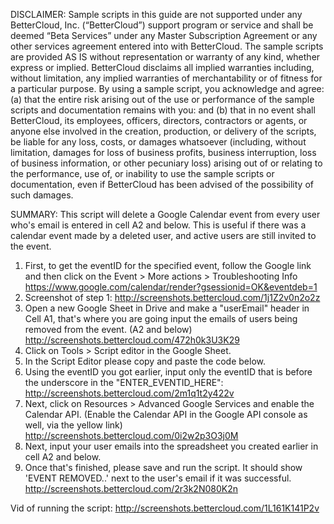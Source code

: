 DISCLAIMER: Sample scripts in this guide are not supported under any BetterCloud, Inc. (“BetterCloud”) support program or service and shall be deemed “Beta Services” under any Master Subscription Agreement or any other services agreement entered into with BetterCloud. The sample scripts are provided AS IS without representation or warranty of any kind, whether express or implied. BetterCloud disclaims all implied warranties including, without limitation, any implied warranties of merchantability or of fitness for a particular purpose. By using a sample script, you acknowledge and agree: (a) that the entire risk arising out of the use or performance of the sample scripts and documentation remains with you: and (b) that in no event shall BetterCloud, its employees, officers, directors, contractors or agents, or anyone else involved in the creation, production, or delivery of the scripts, be liable for any loss, costs, or damages whatsoever (including, without limitation, damages for loss of business profits, business interruption, loss of business information, or other pecuniary loss) arising out of or relating to the performance, use of, or inability to use the sample scripts or documentation, even if BetterCloud has been advised of the possibility of such damages.

SUMMARY: This script will delete a Google Calendar event from every user who's email is entered in cell A2 and below. This is useful if there was a calendar event made by a deleted user, and active users are still invited to the event.

1) First, to get the eventID for the specified event, follow the Google link and then click on the Event > More actions > Troubleshooting Info  https://www.google.com/calendar/render?gsessionid=OK&eventdeb=1
2) Screenshot of step 1: http://screenshots.bettercloud.com/1j1Z2v0n2o2z
3) Open a new Google Sheet in Drive and make a "userEmail" header in Cell A1, that's where you are going input the emails of users being removed from the event. (A2 and below) http://screenshots.bettercloud.com/472h0k3U3K29
4) Click on Tools > Script editor in the Google Sheet.
5) In the Script Editor please copy and paste the code below. 
6) Using the eventID you got earlier, input only the eventID that is before the underscore in the "ENTER_EVENTID_HERE": http://screenshots.bettercloud.com/2m1q1t2y422v
7) Next, click on Resources > Advanced Google Services and enable the Calendar API. (Enable the Calendar API in the Google API console as well, via the yellow link) http://screenshots.bettercloud.com/0i2w2p3O3j0M
8) Next, input your user emails into the spreadsheet you created earlier in cell A2 and below.
9) Once that's finished, please save and run the script. It should show 'EVENT REMOVED..' next to the user's email if it was successful. http://screenshots.bettercloud.com/2r3k2N080K2n

Vid of running the script: http://screenshots.bettercloud.com/1L161K141P2v
